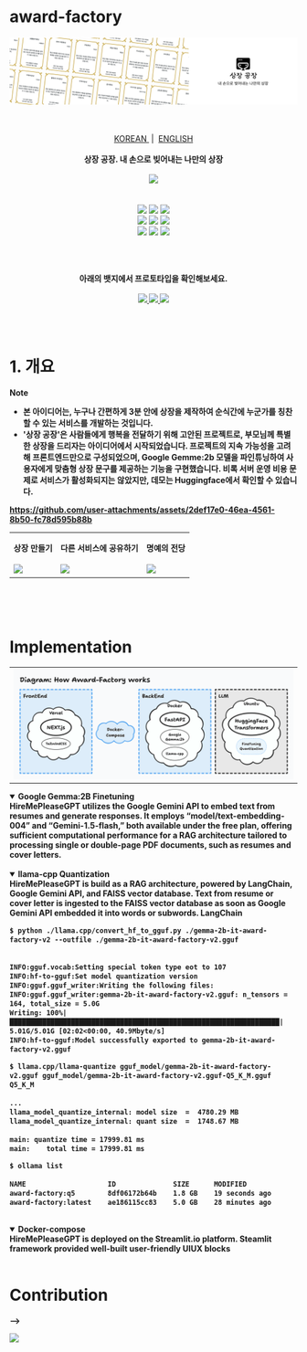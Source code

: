 # award-factory

<img src="./src/banner_notion.png"/>

<p align="center">
  <!--
  <strong>🏆 2023 제주특별자치도 도지사상 수상 작품 🏆</strong>
  -->
  
  <br/>
  <br/>
  <a href='https://github.com/ziweek/award-factory/blob/main/README_KO.md'>
    KOREAN
  </a>
  &nbsp;|&nbsp;
  <a href='https://github.com/ziweek/award-factory/blob/main/README.md'>
    ENGLISH
  </a>
  <br/>
  <br/>
  <strong>상장 공장. 내 손으로 빚어내는 나만의 상장</strong>
  <br/>
  <br/>

  <a href='https://paperswithcode.com/paper/gemma-open-models-based-on-gemini-research'>
    <img src="https://img.shields.io/badge/Paperswithcode-Gemma:%20Open%20Models%20Based on%20Gemini%20Research%20and%20Technology-25c2a0?style=flat-square"/>
  </a>
  <br/>
  <br/>

  <br/>
  <img src="https://img.shields.io/badge/Gemma-4285F4?style=flat-square&logo=google&logoColor=white"/>
  <img src="https://img.shields.io/badge/Transformer-4285F4?style=flat-square&logo=google&logoColor=white"/>
  <img src="https://img.shields.io/badge/Ollama-000000?style=flat-square&logo=ollama&logoColor=white"/>
  <br/>
  <img src="https://img.shields.io/badge/Next.js-000000?style=flat-square&logo=nextdotjs&logoColor=white"/>
  <img src="https://img.shields.io/badge/PWA-5A0FC8?style=flat-square&logo=pwa&logoColor=white"/> 
  <img src="https://img.shields.io/badge/FastAPI-009688?style=flat-square&logo=fastapi&logoColor=white"/>
  <br/>
  <img src="https://img.shields.io/badge/Docker-2496ED?style=flat-square&logo=Docker&logoColor=white"/>
  <img src="https://img.shields.io/badge/Jenkins-D24939?style=flat-square&logo=jenkins&logoColor=white"/>
  <img src="https://img.shields.io/badge/AWS-232F3E?style=flat-square&logo=amazonwebservices&logoColor=white"/>
</p>
<br/>
<br/>
  
<p align="center">  
  <strong>아래의 뱃지에서 프로토타입을 확인해보세요.<strong>
  <br/>
  <br/>
  <a href='https://award-factory.vercel.app'>
    <img src="https://img.shields.io/badge/Website-Vercel-000000?style=flat-square&logo=vercel&logoColor=white"/>
  </a>
  <a href='https://huggingface.co/ziweek/gemma-2b-it-award-factory'>
      <img src="https://img.shields.io/badge/Model-Hugging%20Face-FFD21E?style=flat-square&logo=huggingface&logoColor=white"/>
  </a>
  <a href='https://huggingface.co/datasets/ziweek/award-factory-citation'>
      <img src="https://img.shields.io/badge/Dataset-Hugging%20Face-FFD21E?style=flat-square&logo=huggingface&logoColor=white"/>
  </a>
</p>

<br/>
<br/>

# 1. 개요

> [!NOTE]
>
> - 본 아이디어는, 누구나 간편하게 3분 안에 상장을 제작하여 순식간에 누군가를 칭찬할 수 있는 서비스를 개발하는 것입니다.
> - '상장 공장'은 사람들에게 행복을 전달하기 위해 고안된 프로젝트로, 부모님께 특별한 상장을 드리자는 아이디어에서 시작되었습니다. 프로젝트의 지속 가능성을 고려해 프론트엔드만으로 구성되었으며, Google Gemme:2b 모델을 파인튜닝하여 사용자에게 맞춤형 상장 문구를 제공하는 기능을 구현했습니다. 비록 서버 운영 비용 문제로 서비스가 활성화되지는 않았지만, 데모는 Huggingface에서 확인할 수 있습니다.

https://github.com/user-attachments/assets/2def17e0-46ea-4561-8b50-fc78d595b88b

<table>
  <tr>
     <td>
      <p align='center'>
       상장 만들기 
      </p>
    </td>
    <td>
      <p align='center'>
        다른 서비스에 공유하기 
      </p>
    </td>
    <td>
      <p align='center'>
       명예의 전당
      </p>
    </td>
  </tr>
   <tr>
    <td style="width:1/3;">
      <img src="./src/readme/preview-super-image-resolution.png"/>
    </td>
    <td style="width:1/3;">
      <img src="./src/readme/preview-small-object-detection.png"/>
    </td>
    <td style="width:1/3;">
      <img src="./src/readme/preview-product-webpage.png"/>
    </td>
  </tr>
</table>
<br/>

<br/>
<br/>

# Implementation

<table>
  <tr>
    <td style="width:1/2;">
      <img src="./src/diagram.png"/>
    </td>
  </tr>
</table>

<details open>
 <summary><b>Google Gemma:2B Finetuning</b></summary>
HireMePleaseGPT utilizes the Google Gemini API to embed text from resumes and generate responses. It employs “model/text-embedding-004” and “Gemini-1.5-flash,” both available under the free plan, offering sufficient computational performance for a RAG architecture tailored to processing single or double-page PDF documents, such as resumes and cover letters.
</details>
<br/>

<details open>
 <summary><b>llama-cpp Quantization</b></summary>
HireMePleaseGPT is build as a RAG architecture, powered by LangChain, Google Gemini API, and FAISS vector database. Text from resume or cover letter is ingested to the FAISS vector database as soon as Google Gemini API embedded it into words or subwords. LangChain

<br/>

```
$ python ./llama.cpp/convert_hf_to_gguf.py ./gemma-2b-it-award-factory-v2 --outfile ./gemma-2b-it-award-factory-v2.gguf


INFO:gguf.vocab:Setting special token type eot to 107
INFO:hf-to-gguf:Set model quantization version
INFO:gguf.gguf_writer:Writing the following files:
INFO:gguf.gguf_writer:gemma-2b-it-award-factory-v2.gguf: n_tensors = 164, total_size = 5.0G
Writing: 100%|██████████████████████████████████████████████████████████████████| 5.01G/5.01G [02:02<00:00, 40.9Mbyte/s]
INFO:hf-to-gguf:Model successfully exported to gemma-2b-it-award-factory-v2.gguf
```

```
$ llama.cpp/llama-quantize gguf_model/gemma-2b-it-award-factory-v2.gguf gguf_model/gemma-2b-it-award-factory-v2.gguf-Q5_K_M.gguf Q5_K_M

...
llama_model_quantize_internal: model size  =  4780.29 MB
llama_model_quantize_internal: quant size  =  1748.67 MB

main: quantize time = 17999.81 ms
main:    total time = 17999.81 ms
```

```
$ ollama list

NAME                    ID              SIZE      MODIFIED
award-factory:q5        8df06172b64b    1.8 GB    19 seconds ago
award-factory:latest    ae186115cc83    5.0 GB    28 minutes ago
```

</details>
<br/>

<details open>
  <summary><b>Docker-compose</b></summary>
HireMePleaseGPT is deployed on the Streamlit.io platform. Steamlit framework provided well-built user-friendly UIUX blocks 
</details>
<br/>

# Contribution

-->

<a href="https://github.com/ziweek/award-factory/graphs/contributors">
  <img src="https://contrib.rocks/image?repo=ziweek/award-factory" />
</a>
